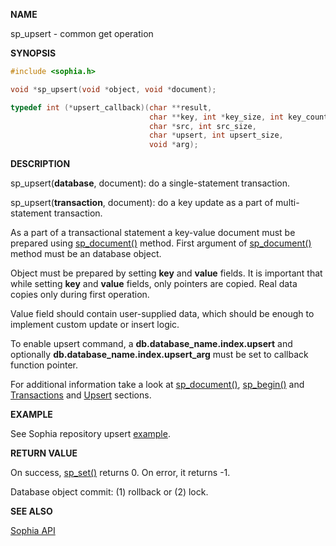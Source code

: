 
**NAME**

sp\_upsert - common get operation

**SYNOPSIS**

```C
#include <sophia.h>

void *sp_upsert(void *object, void *document);

typedef int (*upsert_callback)(char **result,
                               char **key, int *key_size, int key_count,
                               char *src, int src_size,
                               char *upsert, int upsert_size,
                               void *arg);
```

**DESCRIPTION**

sp\_upsert(**database**, document): do a single-statement transaction.

sp\_upsert(**transaction**, document): do a key update as a part of multi-statement transaction.

As a part of a transactional statement a key-value document must be prepared using
[sp\_document()](../api/sp_document.md) method. First argument of [sp\_document()](../api/sp_document.md)
method must be an database object.

Object must be prepared by setting **key** and **value** fields.
It is important that while setting **key** and **value** fields, only pointers are copied. Real
data copies only during first operation.

Value field should contain user-supplied data, which should be enough to implement
custom update or insert logic.

To enable upsert command, a **db.database_name.index.upsert** and optionally
**db.database_name.index.upsert_arg** must be set to callback function pointer.

For additional information take a look at [sp\_document()](sp_document.md), [sp\_begin()](sp_begin.md)
and [Transactions](../crud/transactions.md) and [Upsert](../crud/upsert.md) sections.

**EXAMPLE**

See Sophia repository upsert [example](https://github.com/pmwkaa/sophia/blob/master/example/upsert.c).

**RETURN VALUE**

On success, [sp\_set()](sp_set.md) returns 0. On error, it returns -1.

Database object commit: (1) rollback or (2) lock.

**SEE ALSO**

[Sophia API](../tutorial/api.md)
